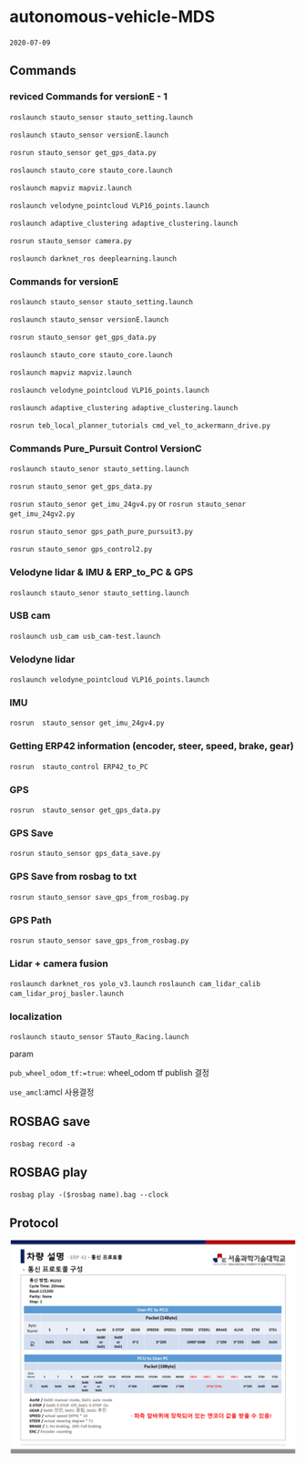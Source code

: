 # autonomous-vehicle-MDS
``2020-07-09``


## Commands
### reviced Commands for versionE - 1

``roslaunch stauto_sensor stauto_setting.launch``

``roslaunch stauto_sensor versionE.launch``

``rosrun stauto_sensor get_gps_data.py``

``roslaunch stauto_core stauto_core.launch``

``roslaunch mapviz mapviz.launch``

``roslaunch velodyne_pointcloud VLP16_points.launch``

``roslaunch adaptive_clustering adaptive_clustering.launch``

``rosrun stauto_sensor camera.py``

``roslaunch darknet_ros deeplearning.launch``


### Commands for versionE

``roslaunch stauto_sensor stauto_setting.launch``

``roslaunch stauto_sensor versionE.launch``

``rosrun stauto_sensor get_gps_data.py``

``roslaunch stauto_core stauto_core.launch``

``roslaunch mapviz mapviz.launch``

``roslaunch velodyne_pointcloud VLP16_points.launch``

``roslaunch adaptive_clustering adaptive_clustering.launch``

``rosrun teb_local_planner_tutorials cmd_vel_to_ackermann_drive.py``


### Commands Pure_Pursuit Control VersionC

``roslaunch stauto_senor stauto_setting.launch``

``rosrun stauto_senor get_gps_data.py``

``rosrun stauto_senor get_imu_24gv4.py`` or ``rosrun stauto_senor get_imu_24gv2.py``

``rosrun stauto_senor gps_path_pure_pursuit3.py``

``rosrun stauto_senor gps_control2.py``

### Velodyne lidar & IMU & ERP_to_PC & GPS 

``roslaunch stauto_senor stauto_setting.launch``

### USB cam

``roslaunch usb_cam usb_cam-test.launch ``


### Velodyne lidar

``roslaunch velodyne_pointcloud VLP16_points.launch``


### IMU

``rosrun  stauto_sensor get_imu_24gv4.py 
``

### Getting ERP42 information (encoder, steer, speed, brake, gear)

``rosrun  stauto_control ERP42_to_PC
``

### GPS

``rosrun  stauto_sensor get_gps_data.py 
``

### GPS Save

``rosrun stauto_sensor gps_data_save.py 
``

### GPS Save from rosbag to txt

``rosrun stauto_sensor save_gps_from_rosbag.py
``

### GPS Path

``rosrun stauto_sensor save_gps_from_rosbag.py
``

### Lidar + camera fusion

`` roslaunch darknet_ros yolo_v3.launch ``
``roslaunch cam_lidar_calib cam_lidar_proj_basler.launch``

### localization

``roslaunch stauto_sensor STauto_Racing.launch``

param

``pub_wheel_odom_tf:=true``: wheel_odom tf publish 결정

``use_amcl``:amcl 사용결정

## ROSBAG save

``rosbag record -a ``


## ROSBAG play

``rosbag play -($rosbag name).bag --clock``

## Protocol

![img](./docs/Protocol_set.png)
